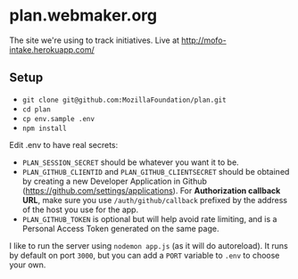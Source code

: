 # plan.webmaker.org

The site we're using to track initiatives. Live at http://mofo-intake.herokuapp.com/

## Setup

* `git clone git@github.com:MozillaFoundation/plan.git`
* `cd plan`
* `cp env.sample .env`
* `npm install`

Edit .env to have real secrets:
* `PLAN_SESSION_SECRET` should be whatever you want it to be.
* `PLAN_GITHUB_CLIENTID` and `PLAN_GITHUB_CLIENTSECRET` should be obtained by creating a new Developer Application in Github (https://github.com/settings/applications). For __Authorization callback URL__, make sure you use `/auth/github/callback` prefixed by the address of the host you use for the app.
* `PLAN_GITHUB_TOKEN` is optional but will help avoid rate limiting, and is a Personal Access Token generated on the same page.

I like to run the server using `nodemon app.js` (as it will do autoreload).  It runs by default on port `3000`, but you can add a `PORT` variable to `.env` to choose your own.
